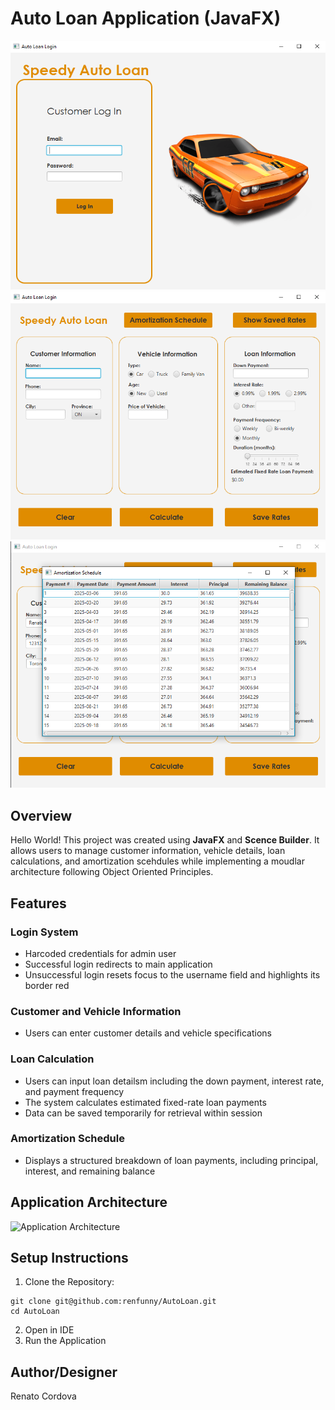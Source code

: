 # Auto Loan Application (JavaFX)
![Application Login View](./mdAssets/login.png)
![Application Main Menu View](./mdAssets/mainmenu.png)
![Application Amortization Schedule View](./mdAssets/amortization.png)

## Overview

Hello World! This project was created using <b>JavaFX</b> and <b>Scence Builder</b>. It allows users to manage customer information, vehicle details, loan calculations, and amortization scehdules while implementing a moudlar architecture following Object Oriented Principles.


## Features

### Login System
* Harcoded credentials for admin user 
* Successful login redirects to main application 
* Unsuccessful login resets focus to the username field and highlights its border red
### Customer and Vehicle Information 
* Users can enter customer details and vehicle specifications
### Loan Calculation 
* Users can input loan detailsm including the down payment, interest rate, and payment frequency 
* The system calculates estimated fixed-rate loan payments 
* Data can be saved temporarily for retrieval within session 
### Amortization Schedule 
* Displays a structured breakdown of loan payments, including principal, interest, and remaining balance

## Application Architecture 
![Application Architecture](fdfd)

## Setup Instructions 
1. Clone the Repository:
```
git clone git@github.com:renfunny/AutoLoan.git
cd AutoLoan
```
2. Open in IDE
3. Run the Application

## Author/Designer 
Renato Cordova
